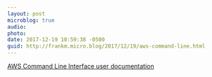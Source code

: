 ```yaml
---
layout: post
microblog: true
audio: 
photo: 
date: 2017-12-19 10:59:38 -0500
guid: http://frankm.micro.blog/2017/12/19/aws-command-line.html
---
```

[AWS Command Line Interface user documentation](https://aws.amazon.com/documentation/cli/)
